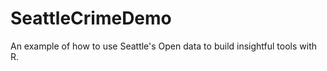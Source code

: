 # SeattleCrimeDemo

An example of how to use Seattle's Open data to build insightful tools with R. 
